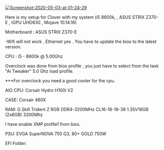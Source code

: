 <a href="https://ibb.co/fMSF2s6"><img src="https://i.ibb.co/cJv31jf/Screenshot-2020-05-03-at-01-24-29.png" alt="Screenshot-2020-05-03-at-01-24-29" border="0"></a>

Here is my setup for Clover with my system (i5 8600k, , ASUS STRIX Z370-E , iGPU UHD630 , Mojave 10.14.16)

Motherboard : ASUS STRIX Z370-E 

-Wifi will not work , Ethernet yes . You have to update the bios to the latest version.

CPU : i5 - 8600k @ 5.00Ghz

Overclock was done from bios profile , you just have to select from the task "Ai Tweaker" 5.0 Ghz load profile.

***For overclock you need a good cooler for the cpu.

AIO CPU: Corsair Hydro H100i V2

CASE: Corsair 460X

RAM: G.Skill Trident Z RGB DDR4-3200MHz CL16-18-18-38 1.35V16GB (2x8GB) 3200Mhz

I have enable XMP profile1 from bios.

PSU: EVGA SuperNOVA 750 G3, 80+ GOLD 750W

EFI Folder: 
